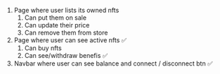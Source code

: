 1. Page where user lists its owned nfts
   1. Can put them on sale
   2. Can update their price
   3. Can remove them from store
2. Page where user can see active nfts ✅
   1. Can buy nfts
   2. Can see/withdraw benefis ✅
3. Navbar where user can see balance and connect / disconnect btn ✅